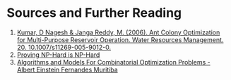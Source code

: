 # Sources and Further Reading
1. [Kumar, D Nagesh & Janga Reddy, M. (2006). Ant Colony Optimization for Multi-Purpose Reservoir Operation. Water Resources Management. 20. 10.1007/s11269-005-9012-0.](https://www.researchgate.net/publication/28600558_Ant_Colony_Optimization_for_Multi-Purpose_Reservoir_Operation)
2. [Proving NP-Hard is NP-Hard](https://dspace.mit.edu/bitstream/handle/1721.1/49420/6-854JFall2001/NR/rdonlyres/Electrical-Engineering-and-Computer-Science/6-854JFall2001/E71F81CC-FC34-4A08-A88A-FF983ACC14D0/0/lect11_07.pdf)
3. [Algorithms and Models For Combinatorial Optimization Problems - Albert Einstein Fernandes Muritiba](http://amsdottorato.unibo.it/2897/1/FernandesMuritiba_AlbertEinstein_tesi.pdf)
